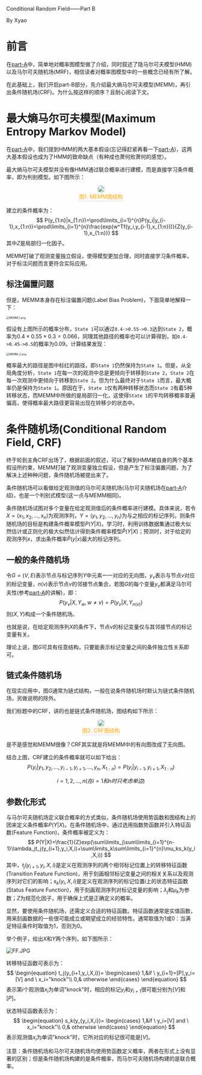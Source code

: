 Conditional Random Field——Part B

By Xyao

# 前言

在[part-A](https://github.com/TrippleKing/Datawhale-12/blob/master/ConditionalRandomField-A.md)中，简单地对概率图模型做了介绍，同时叙述了隐马尔可夫模型(HMM)以及马尔可夫随机场(MRF)，相信读者对概率图模型中的一些概念已经有所了解。

在此基础上，我们开启part-B部分，先介绍最大熵马尔可夫模型(MEMM)，再引出条件随机场(CRF)。为什么按这样的顺序？且耐心阅读下文。

# 最大熵马尔可夫模型(Maximum Entropy Markov Model)

在[part-A](https://github.com/TrippleKing/Datawhale-12/blob/master/ConditionalRandomField-A.md)中，我们提到HMM的两大基本假设(忘记得赶紧再看一下[part-A](https://github.com/TrippleKing/Datawhale-12/blob/master/ConditionalRandomField-A.md))，这两大基本假设也成为了HMM的致命缺点（有种成也萧何败萧何的感觉）。

最大熵马尔可夫模型并没有像HMM通过联合概率进行建模，而是直接学习条件概率，即为判别模型。如下图所示：

<center>
    <img style="border-radius: 0.3125em;
    box-shadow: 0 2px 4px 0 rgba(34,36,38,.12),0 2px 10px 0 rgba(34,36,38,.08);" 
    src="https://i.loli.net/2020/04/30/ZiuOsCceYTFqtMd.png">
    <br>
    <div style="color:orange; border-bottom: 1px solid #d9d9d9;
    display: inline-block;
    padding: 2px;">图1. MEMM图结构</div>
</center>

建立的条件概率为：
$$
P(y_{1:n}|x_{1:n})=\prod\limits_{i=1}^{n}P(y_i|y_{i-1},x_{1:n})=\prod\limits_{i=1}^{n}\frac{exp(w^Tf(y_i,y_{i-1},x_{1:n}))}{Z(y_{i-1},x_{1:n})}
$$
其中$Z$是局部归一化因子。

MEMM打破了观测变量独立假设，使得模型更加合理，同时直接学习条件概率，对于标注问题而言更符合实际应用。

## 标注偏置问题

但是，MEMM本身存在标注偏置问题(Label Bias Problem)，下面简单地解释一下：

<img src="https://i.loli.net/2020/04/30/BWGgKxEvRr7JUjs.png" alt="MEMM_1.png" style="zoom:50%;" />

假设有上图所示的概率分布，`State 1`可以通过`0.4->0.55->0.3`达到`State 2`，概率为$0.4\times 0.55\times 0.3=0.066$，同理其他路径的概率也可以计算得到，如`0.4->0.45->0.5`的概率为0.09。计算结果发现：

<img src="https://i.loli.net/2020/04/30/OU5QPJo4bhXcA6f.png" alt="MEMM_2.png" style="zoom:50%;" />

概率最大的路径是图中标红的路径，即`State 1`仍然保持为`State 1`。但是，从全局角度分析，`State 1`在每一次的观测中总是更倾向于转移到`State 2`，`State 2`在每一次观测中更倾向于转移到`State 2`。但为什么最终对于`State 1`而言，最大概率仍是保持为`State 1`。原因在于，`State 1`仅有两种转移状态而`State 2`有着5种转移状态，而MEMM中所做的是局部归一化，这使得`State 1`的平均转移概率普遍偏高，使得概率最大路径更容易出现在转移少的状态中。

# 条件随机场(Conditional Random Field, CRF)

终于轮到主角CRF出场了，根据前面的叙述，可以了解到HMM被自身的两个基本假设所约束，MEMM打破了观测变量独立假设，但是产生了标注偏置问题，为了解决上述种种问题，条件随机场被提出来了。

条件随机场可以看做给定观测值的马尔可夫随机场(马尔可夫随机场在[part-A](https://github.com/TrippleKing/Datawhale-12/blob/master/ConditionalRandomField-A.md)介绍)，也是一个判别式模型(这一点与MEMM相同)。

条件随机场试图对多个变量在给定观测值后的条件概率进行建模。具体来说，若令$X=(x_1,x_2,...,x_n)$为观测序列，$Y=(y_1,y_2,...,y_n)$为与之相应的标记序列，则条件随机场的目标是构建条件概率模型$P(Y|X)$。学习时，利用训练数据集通过极大似然估计或正则化的极大似然估计得到条件概率模型$\hat P(Y|X)$；预测时，对于给定的观测序列$x$，求出条件概率$\hat P(y|x)$最大的标记序列。

## 一般的条件随机场

令$G=(V,E)$表示节点与标记序列$Y$中元素一一对应的无向图，$y_v$表示与节点$v$对应的标记变量，$n(v)$表示节点$v$的邻接节点集合，若图$G$的每个变量$y_v$都满足马尔可夫性(参考[part-A](https://github.com/TrippleKing/Datawhale-12/blob/master/ConditionalRandomField-A.md)的讲解)，即：
$$
P(y_v|X,Y_w,w\ne v)=P(y_v|X,Y_{n(v)})
$$
则$(X,Y)$构成一个条件随机场。

也就是说，在给定观测序列$X$的条件下，节点$v$的标记变量仅与其邻接节点的标记变量有关。

理论上说，图$G$可具有任意结构，只要能表示标记变量之间的条件独立性关系即可。

## 链式条件随机场

在现实应用中，图$G$通常为链式结构，一般在说条件随机场时默认为链式条件随机场，另做说明的除外。

我们标题中的CRF，讲的也是链式条件随机场，图结构如下所示：

<center>
    <img style="border-radius: 0.3125em;
    box-shadow: 0 2px 4px 0 rgba(34,36,38,.12),0 2px 10px 0 rgba(34,36,38,.08);" 
    src="https://i.loli.net/2020/04/30/rnejLd8Bio4gYa6.jpg">
    <br>
    <div style="color:orange; border-bottom: 1px solid #d9d9d9;
    display: inline-block;
    padding: 2px;">图2. CRF图结构</div>
</center>

是不是感觉和MEMM很像？CRF其实就是将MEMM中的有向图改成了无向图。

结合上图，CRF建立的条件概率就可以如下给出：
$$
P(y_i|y_1,y_2,...,y_{i-1},y_{i+1},...,y_n,X_{1:n})=P(y_i|y_{i-1},y_{i+1},X_{1:n})
$$

$$
i=1,2,...,n(在i=1和n时只考虑单边)
$$

## 参数化形式

与马尔可夫随机场定义联合概率的方式类似，条件随机场使用势函数和图结构上的团来定义条件概率$P(Y|X)$。在条件随机场中，通过选用指数势函数并引入特征函数(Feature Function)，条件概率被定义为：
$$
P(Y|X)=\frac{1}{Z}exp(\sum\limits_j\sum\limits_{i=1}^{n-1}\lambda_jt_j(y_{i+1},y_i,X,i)+\sum\limits_k\sum\limits_{i=1}^{n}\mu_ks_k(y_i,X,i))
$$
其中，$t_j(y_{i+1},y_i,X,i)$是定义在观测序列的两个相邻标记位置上的转移特征函数(Transition Feature Function)，用于刻画相邻标记变量之间的相关关系以及观测序列对它们的影响；$s_k(y_i,X,i)$是定义在观测序列的标记位置$i$上的状态特征函数(Status Feature Function)，用于刻画观测序列对标记变量的影响；$\lambda_j$和$\mu_k$为参数；$Z$为规范化因子，用于确保上式是正确定义的概率。

显然，要使用条件随机场，还需定义合适的特征函数。特征函数通常是实值函数，用来刻画数据的一些很可能成立或期望成立的经验特性。通常取值为1或0：当满足特征条件时取值为1，否则为0。

举个例子，给出$X$和$Y$两个序列，如下图所示：

![FF.JPG](https://i.loli.net/2020/04/30/4pA3LUqn5Ta8SzY.jpg)

转移特征函数可表示为：
$$
\begin{equation}
t_j(y_{i+1,y_i,X,i})=
\begin{cases}
1,&if \ y_{i+1}=[P],y_i=[V] and \ x_i="knock"\\
0,& otherwise
\end{cases}
\end{equation}
$$
表示第$i$个观测值$x_i$为单词"knock"时，相应的标记$y_i$和$y_{i+1}$很可能分别为$[V]$和$[P]$。

状态特征函数表示为：
$$
\begin{equation}
s_k(y_{y_i,X,i})=
\begin{cases}
1,&if \ y_i=[V] and \ x_i="knock"\\
0,& otherwise
\end{cases}
\end{equation}
$$
表示观测值$x_i$为单词"knock"时，它所对应的标记很可能是$[V]$。

注意：条件随机场和马尔可夫随机场均使用势函数定义概率，两者在形式上没有显著的区别；但是条件随机场构建的是条件概率，而马尔可夫随机场构建的是联合概率。